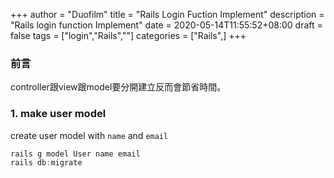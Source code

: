 +++
author = "Duofilm"
title = "Rails Login Fuction Implement"
description = "Rails login function Implement"
date = 2020-05-14T11:55:52+08:00
draft = false
tags = ["login","Rails",""]
categories = ["Rails",]
+++
### 前言
controller跟view跟model要分開建立反而會節省時間。
### 1. make user model
create user model with `name` and `email`
```js
rails g model User name email
rails db:migrate
```

